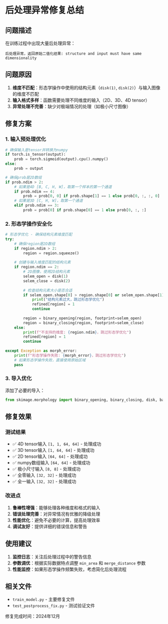 # 后处理异常修复总结

## 问题描述
在训练过程中出现大量后处理异常：
```
后处理异常，返回原始二值化结果: structure and input must have same dimensionality
```

## 问题原因
1. **维度不匹配**：形态学操作中使用的结构元素（`disk(1)`, `disk(2)`）与输入图像的维度不匹配
2. **输入格式多样**：函数需要处理不同维度的输入（2D、3D、4D tensor）
3. **异常处理不完善**：缺少对极端情况的处理（如极小尺寸图像）

## 修复方案

### 1. 输入预处理优化
```python
# 确保输入是tensor并转换为numpy
if torch.is_tensor(output):
    prob = torch.sigmoid(output).cpu().numpy()
else:
    prob = output

# 确保prob是2D数组
if prob.ndim > 2:
    # 如果是4D [B, C, H, W]，取第一个样本的第一个通道
    if prob.ndim == 4:
        prob = prob[0, 0] if prob.shape[1] == 1 else prob[0, :, :, 0]
    # 如果是3D [C, H, W]，取第一个通道
    elif prob.ndim == 3:
        prob = prob[0] if prob.shape[0] == 1 else prob[0, :, :]
```

### 2. 形态学操作安全化
```python
# 形态学优化 - 确保结构元素维度匹配
try:
    # 确保region是2D数组
    if region.ndim > 2:
        region = region.squeeze()
    
    # 创建与输入维度匹配的结构元素
    if region.ndim == 2:
        # 2D图像，使用2D结构元素
        selem_open = disk(1)
        selem_close = disk(2)
        
        # 检查结构元素大小是否合适
        if selem_open.shape[0] > region.shape[0] or selem_open.shape[1] > region.shape[1]:
            print("结构元素过大，跳过形态学优化")
            refined[region] = 1
            continue
        
        region = binary_opening(region, footprint=selem_open)
        region = binary_closing(region, footprint=selem_close)
    else:
        print(f"不支持的维度: {region.ndim}，跳过形态学优化")
        refined[region] = 1
        continue
        
except Exception as morph_error:
    print(f"形态学操作失败: {morph_error}，跳过形态学优化")
    # 如果形态学操作失败，直接使用原始区域
    pass
```

### 3. 导入优化
添加了必要的导入：
```python
from skimage.morphology import binary_opening, binary_closing, disk, ball
```

## 修复效果

### 测试结果
- ✅ 4D tensor输入 `[1, 1, 64, 64]` - 处理成功
- ✅ 3D tensor输入 `[1, 64, 64]` - 处理成功  
- ✅ 2D tensor输入 `[64, 64]` - 处理成功
- ✅ numpy数组输入 `[64, 64]` - 处理成功
- ✅ 极小尺寸输入 `[8, 8]` - 处理成功
- ✅ 全零输入 `[32, 32]` - 处理成功
- ✅ 全一输入 `[32, 32]` - 处理成功

### 改进点
1. **鲁棒性增强**：能够处理各种维度和格式的输入
2. **错误处理完善**：对异常情况有优雅的降级处理
3. **性能优化**：避免不必要的计算，提高处理效率
4. **调试友好**：提供详细的错误信息和警告

## 使用建议

1. **监控日志**：关注后处理过程中的警告信息
2. **参数调优**：根据实际数据特点调整 `min_area` 和 `merge_distance` 参数
3. **性能监控**：如果形态学操作频繁失败，考虑简化后处理流程

## 相关文件
- `train_model.py` - 主要修复文件
- `test_postprocess_fix.py` - 测试验证文件

修复完成时间：2024年12月 